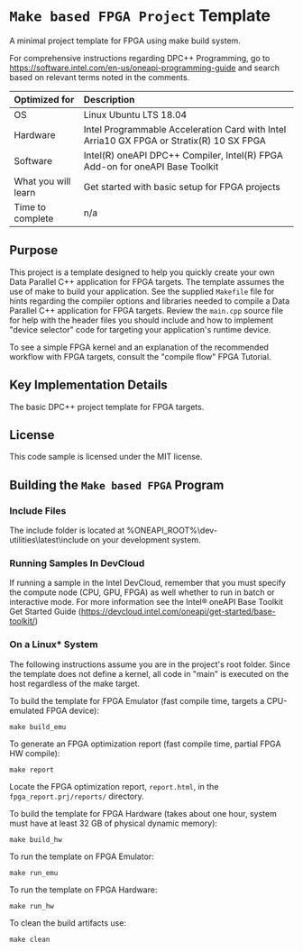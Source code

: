 # `Make based FPGA Project` Template
A minimal project template for FPGA using make build system.

For comprehensive instructions regarding DPC++ Programming, go to https://software.intel.com/en-us/oneapi-programming-guide and search based on relevant terms noted in the comments.

| Optimized for                     | Description
|:---                               |:---
| OS                                | Linux Ubuntu LTS 18.04
| Hardware                          | Intel Programmable Acceleration Card with Intel Arria10 GX FPGA or Stratix(R) 10 SX FPGA
| Software                          | Intel(R) oneAPI DPC++ Compiler, Intel(R) FPGA Add-on for oneAPI Base Toolkit
| What you will learn               | Get started with basic setup for FPGA projects
| Time to complete                  | n/a

## Purpose
This project is a template designed to help you quickly create your own Data Parallel C++ application for FPGA targets. The template assumes the use of make to build your application. See the supplied `Makefile` file for hints regarding the compiler options and libraries needed to compile a Data Parallel C++ application for FPGA targets. Review the `main.cpp` source file for help with the header files you should include and how to implement "device selector" code for targeting your application's runtime device.

To see a simple FPGA kernel and an explanation of the recommended workflow with FPGA targets, consult the "compile flow" FPGA Tutorial.

## Key Implementation Details
The basic DPC++ project template for FPGA targets.

## License
This code sample is licensed under the MIT license.

## Building the `Make based FPGA` Program

### Include Files
The include folder is located at %ONEAPI_ROOT%\dev-utilities\latest\include on your development system.

### Running Samples In DevCloud
If running a sample in the Intel DevCloud, remember that you must specify the compute node (CPU, GPU, FPGA) as well whether to run in batch or interactive mode. For more information see the Intel® oneAPI Base Toolkit Get Started Guide (https://devcloud.intel.com/oneapi/get-started/base-toolkit/)

### On a Linux* System
The following instructions assume you are in the project's root folder.
Since the template does not define a kernel, all code in "main" is executed on the host regardless of the make target.

To build the template for FPGA Emulator (fast compile time, targets a CPU-emulated FPGA device):
  ```
  make build_emu
  ```

To generate an FPGA optimization report (fast compile time, partial FPGA HW compile):
  ```
  make report
  ```
Locate the FPGA optimization report, `report.html`, in the `fpga_report.prj/reports/` directory.

To build the template for FPGA Hardware (takes about one hour, system must
have at least 32 GB of physical dynamic memory):
  ```
  make build_hw
  ```

To run the template on FPGA Emulator:
  ```
  make run_emu
  ```

To run the template on FPGA Hardware:
  ```
  make run_hw
  ```

To clean the build artifacts use:
  ```
  make clean
  ```
